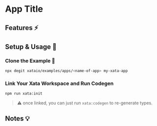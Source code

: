 <!--
- Default example commands to `npm` because it's the stock solution to Node.js.
-
-
- Include a degit code command snippet for low-depth cloning: `npx degit <url>`.
-->

# App Title

<!--
🚀 Starters are named after the stack they power up.
🧙‍♂️ Samples are named after the features they showcase.
-->

## Features ⚡️

<!--🧙‍♂️ If Sample: which features are being showcased. -->

## Setup & Usage 🐣

<!--
🚀 Starters: how to use it as a template.
🧙‍♂️ Samples: how to run it locally.
-->

### Clone the Example 🐑

<!--
🚀 Starters: if there is a CLI to use as template, offer a command.
🚀🧙‍♂️ Starter & Samples: provide a degit comand for shallow-cloning.
-->

```sh
npx degit xataio/examples/apps/<name-of-app> my-xata-app
```

### Link Your Xata Workspace and Run Codegen

<!--
Explain how to push schema, link project, generate types.

💡 Remember about `.env` and `.xatarc` files!
-->

```sh
npm run xata:init
```

> ⚠️ once linked, you can just run `xata:codegen` to re-generate types.

## Notes 💡

<!--
Additional notes that can be useful to users.
Links, resources, ...
-->
